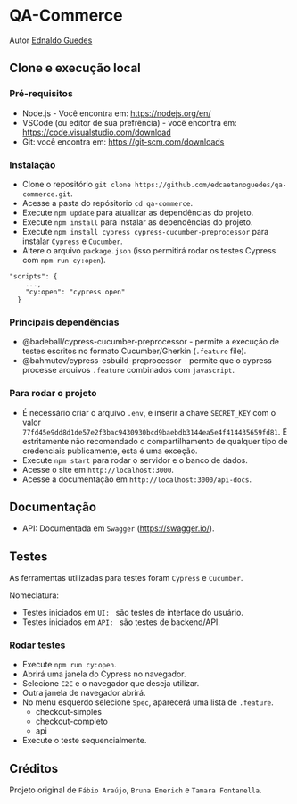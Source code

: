 # QA-Commerce

<div class="author">
  <p>Autor <a href="https://github.com/edcaetanoguedes">Ednaldo Guedes</a></p>
</div>

## Clone e execução local

### Pré-requisitos
- Node.js - Você encontra em: https://nodejs.org/en/
- VSCode (ou editor de sua prefrência) - você encontra em: https://code.visualstudio.com/download
- Git: você encontra em: https://git-scm.com/downloads

### Instalação

- Clone o repositório `git clone https://github.com/edcaetanoguedes/qa-commerce.git`.
- Acesse a pasta do repósitorio `cd qa-commerce`.
- Execute `npm update` para atualizar as dependências do projeto.
- Execute `npm install` para instalar as dependências do projeto.
- Execute `npm install cypress cypress-cucumber-preprocessor` para instalar `Cypress` e `Cucumber`.
- Altere o arquivo `package.json` (isso permitirá rodar os testes Cypress com `npm run cy:open`).
```
"scripts": {
    ...,
    "cy:open": "cypress open"
  }
```

### Principais dependências
- @badeball/cypress-cucumber-preprocessor - permite a execução de testes escritos no formato Cucumber/Gherkin (`.feature` file).
- @bahmutov/cypress-esbuild-preprocessor - permite que o cypress processe arquivos `.feature` combinados com `javascript`.

### Para rodar o projeto

- É necessário criar o arquivo `.env`, e inserir a chave `SECRET_KEY` com o valor `77fd45e9dd8d1de57e2f3bac9430930bcd9baebdb3144ea5e4f414435659fd81`.
  É estritamente não recomendado o compartilhamento de qualquer tipo de credenciais publicamente, esta é uma exceção.
- Execute `npm start` para rodar o servidor e o banco de dados.
- Acesse o site em  `http://localhost:3000`.
- Acesse a documentação em  `http://localhost:3000/api-docs`.

## Documentação
- API: Documentada em `Swagger` (https://swagger.io/).

## Testes
As ferramentas utilizadas para testes foram `Cypress` e `Cucumber`.

Nomeclatura:
- Testes iniciados em `UI: ` são testes de interface do usuário.
- Testes iniciados em `API: ` são testes de backend/API.

### Rodar testes

- Execute `npm run cy:open`.
- Abrirá uma janela do Cypress no navegador.
- Selecione `E2E` e o navegador que deseja utilizar.
- Outra janela de navegador abrirá.
- No menu esquerdo selecione `Spec`, aparecerá uma lista de `.feature`.
  - checkout-simples
  - checkout-completo
  - api
- Execute o teste sequencialmente.


## Créditos

Projeto original de `Fábio Araújo`, `Bruna Emerich` e `Tamara Fontanella`.